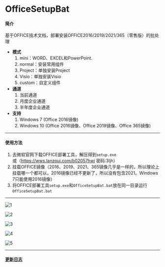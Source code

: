 # OfficeSetupBat

#### 简介
基于OFFICE技术文档，部署安装OFFICE2016/2019/2021/365（零售版）的批处理


- **模式**
  1. mini：WORD、EXCEL和PowerPoint.
  2. normal：安装常用组件
  3. Project：单独安装Project
  4. Visio：单独安装Visio
  5. custom：自定义组件
- **通道**
  1. 当前通道
  2. 月度企业通道
  3. 半年度企业通道
- **支持**
  1. Windows 7 (Office 2016镜像)
  2. Windows 10 (Office 2016镜像、Office 2019镜像、Office 365镜像)  

***

#### 使用方法
1. 去微软官网下载OFFICE部署工具，解压得到`setup.exe`  
或（https://wws.lanzoui.com/b02057hwj 密码:3ljh）  
1. 挂载OFFICE镜像（2016、2019、2021、365镜像几乎是一样的，所以理论上挂载哪一个都可以，2016镜像已经不更新了，所以没有包含2021。Windows 7只能使用2016镜像）  
2. 将OFFICE部署工具`setup.exe`和`OfficeSetupBat.bat`放在同一目录运行`OfficeSetupBat.bat`  

***

![1](https://user-images.githubusercontent.com/61126745/134021937-3a648bfa-a116-4209-bd0c-bca171ada214.png)

![2](https://user-images.githubusercontent.com/61126745/134021969-e1cf65e4-4a5a-41ff-88bb-7eb8ae918aec.png)

![3](https://user-images.githubusercontent.com/61126745/134021992-799b1b59-a9ba-4273-a0d7-38b50e2d94fb.png)

![4](https://user-images.githubusercontent.com/61126745/134022017-887fc95e-863f-4a41-b09f-d1ee16896961.png)

![5](https://user-images.githubusercontent.com/61126745/134022053-1ffb0885-8949-4d81-822f-c0188e694519.png)

***

#### [更新日志](https://gitee.com/swordnine/OfficeSetupBat/blob/master/changelog.md)
